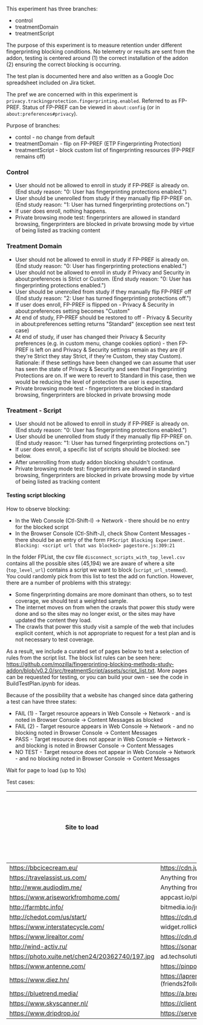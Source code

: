 This experiment has three branches:
* control
* treatmentDomain
* treatmentScript

The purpose of this experiment is to measure retention under different fingerprinting blocking conditions. No telemetry or results are sent from the addon, testing is centered around (1) the correct installation of the addon (2) ensuring the correct blocking is occurring.

The test plan is documented here and also written as a Google Doc spreadsheet included on Jira ticket.

The pref we are concerned with in this experiment is `privacy.trackingprotection.fingerprinting.enabled`. Referred to as FP-PREF. Status of FP-PREF can be viewed in `about:config` (or in `about:preferences#privacy`).

Purpose of branches:
* contol - no change from default
* treatmentDomain - flip on FP-PREF (ETP Fingerprinting Protection)
* treatmentScript - block custom list of fingerprinting resources (FP-PREF remains off)

### Control

* User should not be allowed to enroll in study if FP-PREF is already on. (End study reason: "0: User has fingerprinting protections enabled.")
* User should be unenrolled from study if they manually flip FP-PREF on.  (End study reason: "1: User has turned fingerprinting protections on.")
* If user does enroll, nothing happens.
* Private browsing mode test: fingerprinters are allowed in standard browsing, fingerprinters are blocked in private browsing mode by virtue of being listed as tracking content


### Treatment Domain

* User should not be allowed to enroll in study if FP-PREF is already on. (End study reason: "0: User has fingerprinting protections enabled.")
* User should not be allowed to enroll in study if Privacy and Security in about:preferences is Strict or Custom. (End study reason: "0: User has fingerprinting protections enabled.")
* User should be unenrolled from study if they manually flip FP-PREF off (End study reason: "2: User has turned fingerprinting protections off.")
* If user does enroll, FP-PREF is flipped on - Privacy & Security in about:preferences setting becomes "Custom"
* At end of study, FP-PREF should be restored to off - Privacy & Security in about:preferences setting returns "Standard" (exception see next test case)
* At end of study, if user has changed their Privacy & Security preferences (e.g. in custom menu, change cookies option) - then FP-PREF is left on and Privacy & Security settings remain as they are (if they're Strict they stay Strict, if they're Custom, they stay Custom). Rationale: if these settings have been changed we can assume that user has seen the state of Privacy & Security and seen that Fingerprinting Protections are on. If we were to revert to Standard in this case, then we would be reducing the level of protection the user is expecting.
* Private browsing mode test - fingerprinters are blocked in standard browsing, fingerprinters are blocked in private browsing mode

### Treatment - Script

* User should not be allowed to enroll in study if FP-PREF is already on. (End study reason: "0: User has fingerprinting protections enabled.")
* User should be unenrolled from study if they manually flip FP-PREF on.  (End study reason: "1: User has turned fingerprinting protections on.")
* If user does enroll, a specific list of scripts should be blocked: see below.
* After unenrolling from study addon blocking shouldn't continue.
* Private browsing mode test: fingerprinters are allowed in standard browsing, fingerprinters are blocked in private browsing mode by virtue of being listed as tracking content


#### Testing script blocking 

How to observe blocking:
* In the Web Console (Ctl-Shift-I) -> Network - there should be no entry for the blocked script
* In the Browser Console (Ctl-Shift-J), check Show Content Messages - there should be an entry of the form `FPScript Blocking Experiment. Blocking: <script url that was blocked> pagestore.js:309:21`

In the folder FPList, the csv file `disconnect_scripts_with_top_level.csv` contains all the possible sites (45,194) we are aware of where a site (`top_level_url`) contains a script we want to block (`script_url_stemmed`). You could randomly pick from this list to test the add on function. However, there are a number of problems with this strategy:
* Some fingerprinting domains are more dominant than others, so to test coverage, we should test a weighted sample.
* The internet moves on from when the crawls that power this study were done and so the sites may no longer exist, or the sites may have updated the content they load.
* The crawls that power this study visit a sample of the web that includes explicit content, which is not appropriate to request for a test plan and is not necessary to test coverage.

As a result, we include a curated set of pages below to test a selection of rules from the script list.  The block list rules can be seen here: https://github.com/mozilla/fingerprinting-blocking-methods-study-addon/blob/v0.2.0/src/treatmentScript/assets/script_list.txt. More pages can be requested for testing, or you can build your own - see the code in BuildTestPlan.ipynb for ideas.

Because of the possibility that a website has changed since data gathering a test can have three states:
* FAIL (1) - Target resource appears in Web Console -> Network - and is noted in Browser Console -> Content Messages as blocked
* FAIL (2) - Target resource appears in Web Console -> Network - and no blocking noted in Browser Console -> Content Messages
* PASS - Target resource does not appear in Web Console -> Network - and blocking is noted in Browser Console -> Content Messages
* NO TEST - Target resource does not appear in Web Console -> Network - and no blocking noted in Browser Console -> Content Messages

Wait for page to load (up to 10s)

Test cases:

| Site to load                                    | Expected blocked resource (Rule)                                                                                                                                    | Possible result states:FAIL (1), FAIL (2), PASS, NO RESULTSee Intro or TESTPLAN.md for more info. |
|-------------------------------------------------|---------------------------------------------------------------------------------------------------------------------------------------------------------------------|---------------------------------------------------------------------------------------------------|
| https://bbcicecream.eu/                         | https://cdn.justuno.com/mwgt_4.1.js?v=2.95 (||justuno.com/*mwgt_4.1.js^)                                                                                            |                                                                                                   |
| https://travelassist.us.com/                    | Anything from clickguard.com e.g. https://io.clickguard.com/s/cHJvdGVjdG9y/PW6E3JNr                                                                                 |                                                                                                   |
| http://www.audiodim.me/                         | Anything from hilltopads.net e.g. http://hilltopads.net/p                                                                                                           |                                                                                                   |
| https://www.ariseworkfromhome.com/              | appcast.io/pixels/*.js e.g. https://click.appcast.io/pixels/generic1-5191.js                                                                                        |                                                                                                   |
| http://farmbtc.info/                            | bitmedia.io/js/adbybm.js/* e.g. https://ad.bitmedia.io/js/adbybm.js/5db6f347494d9f39e109ce40                                                                        |                                                                                                   |
| http://chedot.com/us/start/                     | https://cdn.doubleverify.com/dvbs_src.js (doubleverify.com/dv*.js)                                                                                                  |                                                                                                   |
| https://www.interstatecycle.com/                | widget.rollick.io/* e.g. https://widget.rollick.io/01300                                                                                                            |                                                                                                   |
| https://www.lirealtor.com/                      | https://cdn.doubleverify.com/dvtp_src.js (doubleverify.com/dv*.js)                                                                                                  |                                                                                                   |
| http://wind-activ.ru/                           | https://sonar.semantiqo.com/c82up/checking.js (||semantiqo.com/*checking.js^)                                                                                       |                                                                                                   |
| https://photo.xuite.net/chen24/20362740/197.jpg | ad.techsolutions.com.tw/sdk/adtechsolutions.js (techsolutions.com.tw/*adtechsolutions.js)                                                                           |                                                                                                   |
| https://www.antenne.com/                        | https://pinpoll.com/global.js (pinpoll.com/*global.js)                                                                                                              |                                                                                                   |
| https://www.diez.hn/                            | https://laprensa.friends2follow.com/sites/all/modules/friends2follow/dist/friends2follow_socialstack.min.js (friends2follow.com/*friends2follow_socialstack.min.js) |                                                                                                   |
| https://bluetrend.media/                        | https://a.breaktime.com.tw/js/au.js?spj=Y9LSW18 (breaktime.com.tw/*au.js)                                                                                           |                                                                                                   |
| https://www.skyscanner.nl/                      | https://client.perimeterx.net/PXrf8vapwA/main.min.js (perimeterx.net/*main.min.js)                                                                                  |                                                                                                   |
| https://www.dripdrop.io/                        | https://serve.albacross.com/track.js (albacross.com/*track.js)                                                                                                      |                                                                                                   